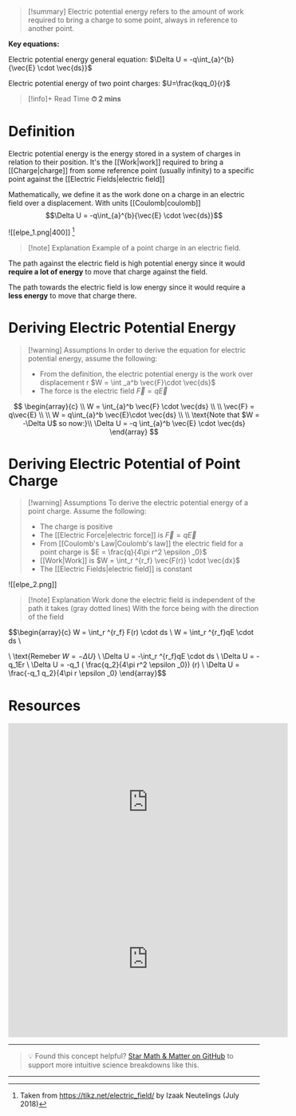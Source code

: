 
>[!summary]
Electric potential energy refers to the amount of work required to bring a charge to some point, always in reference to another point. 
>
**Key equations:**
> 
Electric potential energy general equation:
$\Delta U = -q\int_{a}^{b}{\vec{E} \cdot \vec{ds}}$
>
Electric potential energy of two point charges:
$U=\frac{kqq_0}{r}$

>[!info]+ Read Time
**⏱ 2 mins**

# Definition
Electric potential energy is the energy stored in a system of charges in relation to their position. It's the [[Work|work]] required to bring a [[Charge|charge]] from some reference point (usually infinity) to a specific point against the [[Electric Fields|electric field]]

Mathematically, we define it as the work done on a charge in an electric field over a displacement. With units [[Coulomb|coulomb]]
$$\Delta U = -q\int_{a}^{b}{\vec{E} \cdot \vec{ds}}$$

![[elpe_1.png|400]]
[^1]
>[!note] Explanation
Example of a point charge in an electric field. 
>
The path against the electric field is high potential energy since it would **require a lot of energy** to move that charge against the field.
>
The path towards the electric field is low energy since it would require a **less energy** to move that charge there.

# Deriving Electric Potential Energy
> [!warning] Assumptions
In order to derive the equation for electric potential energy, assume the following:
> - From the definition, the electric potential energy is the work over displacement r $W = \int _a^b \vec{F}\cdot \vec{ds}$
> - The force is the electric field $\vec{F} = q\vec{E}$

$$
\begin{array}{c} \\
W = \int_{a}^b \vec{F} \cdot \vec{ds}  \\
 \\
\vec{F} = q\vec{E} \\
 \\
W = q\int_{a}^b \vec{E}\cdot \vec{ds} \\
 \\
\text{Note that $W = -\Delta U$ so now:}\\
\Delta U = -q \int_{a}^b \vec{E} \cdot \vec{ds}
\end{array}
$$


# Deriving Electric Potential of Point Charge
>[!warning] Assumptions
To derive the electric potential energy of a point charge. Assume the following:
> - The charge is positive
>- The [[Electric Force|electric force]] is $\vec{F} = q\vec{E}$
>- From [[Coulomb's Law|Coulomb's law]] the electric field for a point charge is $E = \frac{q}{4\pi r^2 \epsilon _0}$
>- [[Work|Work]] is $W = \int_r ^{r_f} \vec{F(r)} \cdot \vec{dx}$
>- The [[Electric Fields|electric field]] is constant 

![[elpe_2.png]]
>[!note] Explanation
Work done the electric field is independent of the path it takes (gray dotted lines)
With the force being with the direction of the field 

$$\begin{array}{c}
W = \int_r ^{r_f} F(r) \cdot ds \\ 
W = \int_r ^{r_f}qE \cdot ds \\ 

\\
\text{Remeber $W = -\Delta U$} \\ 
\Delta U = -\int_r ^{r_f}qE \cdot ds  \\ 
\Delta U = -q_1Er \\ 
\Delta U = -q_1 ( \frac{q_2}{4\pi r^2 \epsilon _0}) (r) \\ 
\Delta U = \frac{-q_1 q_2}{4\pi r \epsilon _0}
\end{array}$$

# Resources
<iframe width="560" height="315" src="https://www.youtube.com/embed/j3GrOKre__0?si=ktndbPOJ4wfQg4ZA" title="YouTube video player" frameborder="0" allow="accelerometer; autoplay; clipboard-write; encrypted-media; gyroscope; picture-in-picture; web-share" referrerpolicy="strict-origin-when-cross-origin" allowfullscreen></iframe>

<iframe width="560" height="315" src="https://www.youtube.com/embed/QpVxj3XrLgk?si=E7XATZxY9AeOXBPr" title="YouTube video player" frameborder="0" allow="accelerometer; autoplay; clipboard-write; encrypted-media; gyroscope; picture-in-picture; web-share" referrerpolicy="strict-origin-when-cross-origin" allowfullscreen></iframe>


---

> 💡 Found this concept helpful? [Star Math & Matter on GitHub](https://github.com/rajeevphysics/Obsidan-MathMatter) to support more intuitive science breakdowns like this.

---

[^1]: Taken from https://tikz.net/electric_field/ by  Izaak Neutelings (July 2018)

[^2]: Taken from https://tikz.net/electric_potential_plots/ by  Izaak Neutelings (February 2020)
